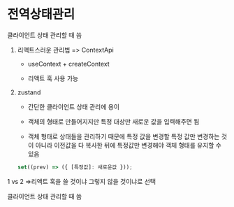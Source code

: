 # 전역상태관리

클라이언트 상태 관리할 때 씀

1. 리액트스러운 관리법 => ContextApi

   - useContext + createContext

   - 리액트 훅 사용 가능

2. zustand

   - 간단한 클라이언트 상태 관리에 용이

   - 객체의 형태로 만들어지지만 특정 대상만 새로운 값을 입력해주면 됨

   - 객체 형태로 상태들을 관리하기 때문에 특정 값을 변경할 특정 값만 변경하는 것이 아니라 이전값을 다 복사한 뒤에 특정값만 변경해야 객체 형태를 유지할 수 있음

   ```javascript
   set((prev) => ({ [특정값]: 새로운값 }));
   ```

1 vs 2
=>리액트 훅을 쓸 것이냐 그렇지 않을 것이냐로 선택

클라이언트 상태 관리할 때 씀
